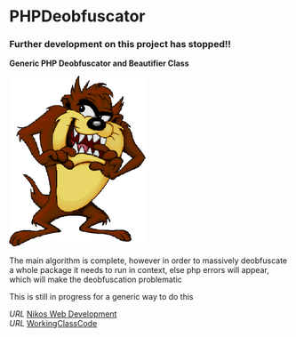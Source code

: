 PHPDeobfuscator
===============

### Further development on this project has stopped!!


__Generic PHP Deobfuscator and Beautifier Class__

![Tazmania](/images/Tazmania.png)

The main algorithm is complete,  however in order to massively deobfuscate a whole package
it needs to run in context, else php errors will appear, which will make the
deobfuscation problematic

This is still in progress for a generic way to do this

*URL* [Nikos Web Development](http://nikos-web-development.netai.net/ "Nikos Web Development")  
*URL* [WorkingClassCode](http://workingclasscode.uphero.com/ "Working Class Code")  

